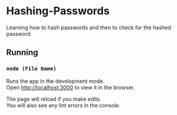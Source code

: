 # Hashing-Passwords
Learning how to hash passwords and then to check for the hashed password

## Running

### `node (File Name)`
Runs the app in the development mode.<br>
Open [http://localhost:3000](http://localhost:3000) to view it in the browser.<br>


The page will reload if you make edits.<br>
You will also see any lint errors in the console.

